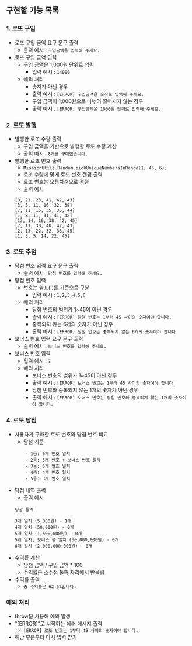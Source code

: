 ## 구현할 기능 목록

### 1. 로또 구입

- 로또 구입 금액 요구 문구 출력
  - 출력 예시 : `구입금액을 입력해 주세요.`
- 로또 구입 금액 입력
  - 구입 금액은 1,000원 단위로 입력
    - 입력 예시 : `14000`
  - 예외 처리
    - 숫자가 아닌 경우
    - 출력 예시 : `[ERROR] 구입금액은 숫자로 입력해 주세요.`
    - 구입 금액이 1,000원으로 나누어 떨어지지 않는 경우
    - 출력 예시 : `[ERROR] 구입금액은 1000원 단위로 입력해 주세요.`

### 2. 로또 발행

- 발행한 로또 수량 출력
  - 구입 금액을 기반으로 발행한 로또 수량 계산
  - 출력 예시 : `8개를 구매했습니다.`
- 발행한 로또 번호 출력
  - `MissionUtils.Random.pickUniqueNumbersInRange(1, 45, 6);`
  - 로또 수량에 맞게 로또 번호 랜덤 출력
  - 로또 번호는 오름차순으로 정렬
  - 출력 예시
  ```
  [8, 21, 23, 41, 42, 43]
  [3, 5, 11, 16, 32, 38]
  [7, 11, 16, 35, 36, 44]
  [1, 8, 11, 31, 41, 42]
  [13, 14, 16, 38, 42, 45]
  [7, 11, 30, 40, 42, 43]
  [2, 13, 22, 32, 38, 45]
  [1, 3, 5, 14, 22, 45]
  ```

### 3. 로또 추첨

- 당첨 번호 입력 요구 문구 출력
  - 출력 예시 : `당첨 번호를 입력해 주세요.`
- 당첨 번호 입력
  - 번호는 쉼표(,)를 기준으로 구분
    - 입력 예시 : `1,2,3,4,5,6`
  - 예외 처리
    - 당첨 번호의 범위가 1~45이 아닌 경우
    - 출력 예시 : `[ERROR] 당첨 번호는 1부터 45 사이의 숫자여야 합니다.`
    - 중복되지 않는 6개의 숫자가 아닌 경우
    - 출력 예시 : `[ERROR] 당첨 번호는 중복되지 않는 6개의 숫자여야 합니다.`
- 보너스 번호 입력 요구 문구 출력
  - 출력 예시 : `보너스 번호를 입력해 주세요.`
- 보너스 번호 입력
  - 입력 예시 : `7`
  - 예외 처리
    - 보너스 번호의 범위가 1~45이 아닌 경우
    - 출력 예시 : `[ERROR] 보너스 번호는 1부터 45 사이의 숫자여야 합니다.`
    - 당첨 번호와 중복되지 않는 1개의 숫자가 아닌 경우
    - 출력 예시 : `[ERROR] 보너스 번호는 당첨 번호와 중복되지 않는 1개의 숫자여야 합니다.`

### 4. 로또 당첨

- 사용자가 구매한 로또 번호와 당첨 번호 비교
  - 당첨 기준
  ```
      - 1등: 6개 번호 일치
      - 2등: 5개 번호 + 보너스 번호 일치
      - 3등: 5개 번호 일치
      - 4등: 4개 번호 일치
      - 5등: 3개 번호 일치
  ```
- 당첨 내역 출력
  - 출력 예시
  ```
  당첨 통계
  ---
  3개 일치 (5,000원) - 1개
  4개 일치 (50,000원) - 0개
  5개 일치 (1,500,000원) - 0개
  5개 일치, 보너스 볼 일치 (30,000,000원) - 0개
  6개 일치 (2,000,000,000원) - 0개
  ```
- 수익률 계산
  - 당첨 금액 / 구입 금액 \* 100
  - 수익률은 소수점 둘째 자리에서 반올림
- 수익률 출력
  - `총 수익률은 62.5%입니다.`

### 예외 처리

- throw문 사용해 예외 발생
- "[ERROR]"로 시작하는 에러 메시지 출력
  - `[ERROR] 로또 번호는 1부터 45 사이의 숫자여야 합니다.`
- 해당 부분부터 다시 입력 받기

